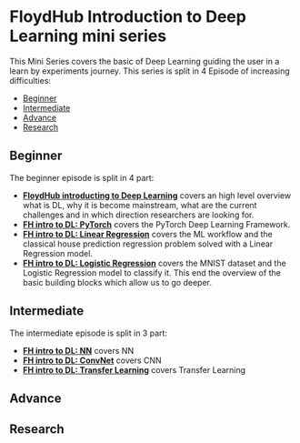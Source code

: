 # FloydHub Introduction to Deep Learning mini series

This Mini Series covers the basic of Deep Learning guiding the user in a learn by experiments journey. This series is split in 4 Episode of increasing difficulties:

- [Beginner](beginner/)
- [Intermediate](intermediate/)
- [Advance](advance/)
- [Research](research/)

## Beginner
The beginner episode is split in 4 part:
- [**FloydHub introducting to Deep Learning**](beginner/0.FH-Intro-to-DL/) covers an high level overview what is DL, why it is become mainstream, what are the current challenges and in which direction researchers are looking for.
- [**FH intro to DL: PyTorch**](beginner/1.PyTorch/) covers the PyTorch Deep Learning Framework.
- [**FH intro to DL: Linear Regression**](beginner/2.Linear-Regression/) covers the ML workflow and the classical house prediction regression problem solved with a Linear Regression model.
- [**FH intro to DL: Logistic Regression**](beginner/3.Logistic-Regression/) covers the MNIST dataset and the Logistic Regression model to classify it. This end the overview of the basic building blocks which allow us to go deeper.

## Intermediate
The intermediate episode is split in 3 part:
- [**FH intro to DL: NN**](intermediate/0.Neural-Network/) covers NN
- [**FH intro to DL: ConvNet**](intermediate/1.Convolutional-Neural-Network) covers CNN
- [**FH intro to DL: Transfer Learning**](intermediate/2.Transfer-Learning/) covers Transfer Learning

## Advance



## Research
